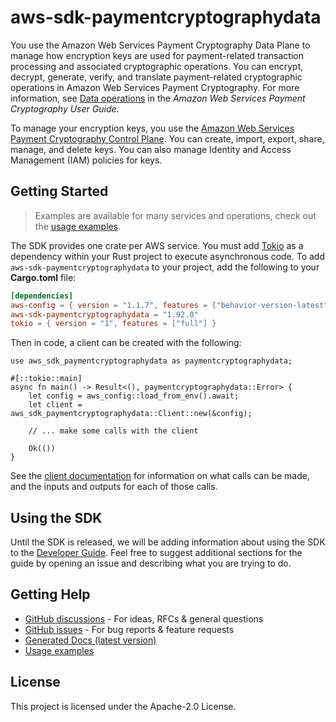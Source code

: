 # aws-sdk-paymentcryptographydata

You use the Amazon Web Services Payment Cryptography Data Plane to manage how encryption keys are used for payment-related transaction processing and associated cryptographic operations. You can encrypt, decrypt, generate, verify, and translate payment-related cryptographic operations in Amazon Web Services Payment Cryptography. For more information, see [Data operations](https://docs.aws.amazon.com/payment-cryptography/latest/userguide/data-operations.html) in the _Amazon Web Services Payment Cryptography User Guide_.

To manage your encryption keys, you use the [Amazon Web Services Payment Cryptography Control Plane](https://docs.aws.amazon.com/payment-cryptography/latest/APIReference/Welcome.html). You can create, import, export, share, manage, and delete keys. You can also manage Identity and Access Management (IAM) policies for keys.

## Getting Started

> Examples are available for many services and operations, check out the
> [usage examples](https://github.com/awsdocs/aws-doc-sdk-examples/tree/main/rustv1).

The SDK provides one crate per AWS service. You must add [Tokio](https://crates.io/crates/tokio)
as a dependency within your Rust project to execute asynchronous code. To add `aws-sdk-paymentcryptographydata` to
your project, add the following to your **Cargo.toml** file:

```toml
[dependencies]
aws-config = { version = "1.1.7", features = ["behavior-version-latest"] }
aws-sdk-paymentcryptographydata = "1.92.0"
tokio = { version = "1", features = ["full"] }
```

Then in code, a client can be created with the following:

```rust,no_run
use aws_sdk_paymentcryptographydata as paymentcryptographydata;

#[::tokio::main]
async fn main() -> Result<(), paymentcryptographydata::Error> {
    let config = aws_config::load_from_env().await;
    let client = aws_sdk_paymentcryptographydata::Client::new(&config);

    // ... make some calls with the client

    Ok(())
}
```

See the [client documentation](https://docs.rs/aws-sdk-paymentcryptographydata/latest/aws_sdk_paymentcryptographydata/client/struct.Client.html)
for information on what calls can be made, and the inputs and outputs for each of those calls.

## Using the SDK

Until the SDK is released, we will be adding information about using the SDK to the
[Developer Guide](https://docs.aws.amazon.com/sdk-for-rust/latest/dg/welcome.html). Feel free to suggest
additional sections for the guide by opening an issue and describing what you are trying to do.

## Getting Help

* [GitHub discussions](https://github.com/awslabs/aws-sdk-rust/discussions) - For ideas, RFCs & general questions
* [GitHub issues](https://github.com/awslabs/aws-sdk-rust/issues/new/choose) - For bug reports & feature requests
* [Generated Docs (latest version)](https://awslabs.github.io/aws-sdk-rust/)
* [Usage examples](https://github.com/awsdocs/aws-doc-sdk-examples/tree/main/rustv1)

## License

This project is licensed under the Apache-2.0 License.

